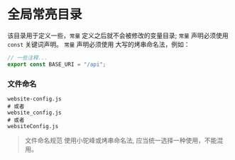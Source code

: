 # 全局常亮目录

该目录用于定义一些，`常量` 定义之后就不会被修改的变量目录;
`常量` 声明必须使用 `const` 关键词声明。
`常量` 声明必须使用 大写的烤串命名法，例如：

```js
// 一些注释...
export const BASE_URI = "/api";
```

### 文件命名

```
website-config.js
# 或者
website_config.js
# 或者
websiteConfig.js
```

> 文件命名规范 使用小驼峰或烤串命名法, 应当统一选择一种使用，不能混用。